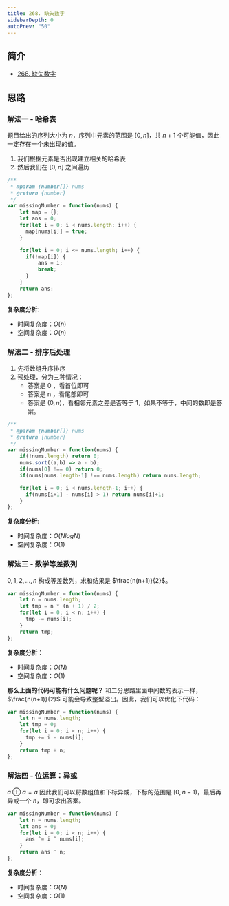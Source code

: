 ```yaml
---
title: 268. 缺失数字
sidebarDepth: 0
autoPrev: "50"
---
```

 
## 简介
- [268. 缺失数字](https://leetcode-cn.com/problems/missing-number/)

## 思路
### 解法一 - 哈希表
题目给出的序列大小为 $n$，序列中元素的范围是 $[0,n]$，共 $n+1$ 个可能值，因此一定存在一个未出现的值。

1. 我们根据元素是否出现建立相关的哈希表
2. 然后我们在 $[0,n]$ 之间遍历

```javascript
/**
 * @param {number[]} nums
 * @return {number}
 */
var missingNumber = function(nums) {
    let map = {};
    let ans = 0;
    for(let i = 0; i < nums.length; i++) {
      map[nums[i]] = true;
    }

    for(let i = 0; i <= nums.length; i++) {
      if(!map[i]) {
          ans = i;
          break;
      }
    }
    return ans;  
};
```

**复杂度分析**:
- 时间复杂度：$O(n)$
- 空间复杂度：$O(n)$

### 解法二 - 排序后处理
1. 先将数组升序排序
2. 预处理，分为三种情况：
   - 答案是 0 ，看首位即可
   - 答案是 n ，看尾部即可
   - 答案是 $(0,n)$，看相邻元素之差是否等于 $1$，如果不等于，中间的数即是答案。

```javascript
/**
 * @param {number[]} nums
 * @return {number}
 */
var missingNumber = function(nums) {
    if(!nums.length) return 0;
    nums.sort((a,b) => a - b);
    if(nums[0] !== 0) return 0;
    if(nums[nums.length-1] !== nums.length) return nums.length;

    for(let i = 0; i < nums.length-1; i++) {
      if(nums[i+1] - nums[i] > 1) return nums[i]+1;
    }
};
```

**复杂度分析**:
- 时间复杂度：$O(NlogN)$
- 空间复杂度：$O(1)$

### 解法三 - 数学等差数列
$0, 1, 2, ..., n$ 构成等差数列，求和结果是 $\frac{n(n+1)}{2}$。

```javascript
var missingNumber = function(nums) {
    let n = nums.length;
    let tmp = n * (n + 1) / 2;
    for(let i = 0; i < n; i++) {
      tmp -= nums[i];
    }
    return tmp;
};
```

**复杂度分析**：
- 时间复杂度：$O(N)$
- 空间复杂度：$O(1)$

**那么上面的代码可能有什么问题呢？**
和二分思路里面中间数的表示一样，$\frac{n(n+1)}{2}$ 可能会导致整型溢出。因此，我们可以优化下代码：

```javascript
var missingNumber = function(nums) {
    let n = nums.length;
    let tmp = 0;
    for(let i = 0; i < n; i++) {
      tmp += i - nums[i];
    }
    return tmp + n;
};
```

### 解法四 - 位运算：异或
$a \oplus a = a$
因此我们可以将数组值和下标异或，下标的范围是 $[0, n-1)$，最后再异或一个 $n$，即可求出答案。

```javascript
var missingNumber = function(nums) {
    let n = nums.length;
    let ans = 0;
    for(let i = 0; i < n; i++) {
      ans ^= i ^ nums[i];
    }
    return ans ^ n;
};
```

**复杂度分析**：
- 时间复杂度：$O(N)$
- 空间复杂度：$O(1)$


